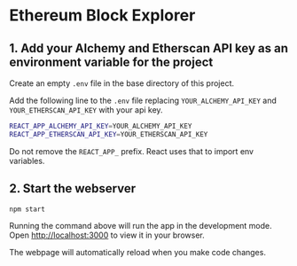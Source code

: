 # Ethereum Block Explorer

## 1. Add your Alchemy and Etherscan API key as an environment variable for the project

Create an empty `.env` file in the base directory of this project.

Add the following line to the `.env` file replacing `YOUR_ALCHEMY_API_KEY` and `YOUR_ETHERSCAN_API_KEY` with your api key.

```sh
REACT_APP_ALCHEMY_API_KEY=YOUR_ALCHEMY_API_KEY
REACT_APP_ETHERSCAN_API_KEY=YOUR_ETHERSCAN_API_KEY
```

Do not remove the `REACT_APP_` prefix. React uses that to import env variables.

## 2. Start the webserver

`npm start`

Running the command above will run the app in the development mode. Open [http://localhost:3000](http://localhost:3000) to view it in your browser.

The webpage will automatically reload when you make code changes.
